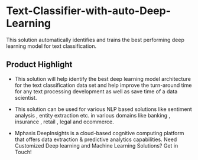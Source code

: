 # Text-Classifier-with-auto-Deep-Learning
This solution automatically identifies and trains the best performing deep learning model for text classification.

## Product Highlight 

* This solution will help identify the best deep learning model architecture for the text classification data set and help improve the turn-around time for any text processing development as well as save time of a data scientist.

* This solution can be used for various  NLP based solutions like sentiment analysis , entity extraction etc. in various domains like banking , insurance , retail , legal and ecommerce.

* Mphasis DeepInsights is a cloud-based cognitive computing platform that offers data extraction & predictive analytics capabilities. Need Customized Deep learning and Machine Learning Solutions? Get in Touch!
